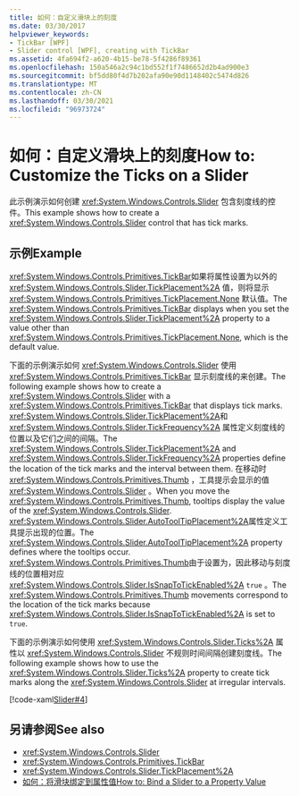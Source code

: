 ```yaml
---
title: 如何：自定义滑块上的刻度
ms.date: 03/30/2017
helpviewer_keywords:
- TickBar [WPF]
- Slider control [WPF], creating with TickBar
ms.assetid: 4fa694f2-a620-4b15-be78-5f4286f89361
ms.openlocfilehash: 150a546a2c94c1bd552f1f7486652d2b4ad900e3
ms.sourcegitcommit: bf5dd80f4d7b202afa90e90d1148402c5474d826
ms.translationtype: MT
ms.contentlocale: zh-CN
ms.lasthandoff: 03/30/2021
ms.locfileid: "96973724"
---
```

# <a name="how-to-customize-the-ticks-on-a-slider"></a><span data-ttu-id="dd9da-102">如何：自定义滑块上的刻度</span><span class="sxs-lookup"><span data-stu-id="dd9da-102">How to: Customize the Ticks on a Slider</span></span>

<span data-ttu-id="dd9da-103">此示例演示如何创建 <xref:System.Windows.Controls.Slider> 包含刻度线的控件。</span><span class="sxs-lookup"><span data-stu-id="dd9da-103">This example shows how to create a <xref:System.Windows.Controls.Slider> control that has tick marks.</span></span>  
  
## <a name="example"></a><span data-ttu-id="dd9da-104">示例</span><span class="sxs-lookup"><span data-stu-id="dd9da-104">Example</span></span>  

 <span data-ttu-id="dd9da-105"><xref:System.Windows.Controls.Primitives.TickBar>如果将属性设置为以外的 <xref:System.Windows.Controls.Slider.TickPlacement%2A> 值，则将显示 <xref:System.Windows.Controls.Primitives.TickPlacement.None> 默认值。</span><span class="sxs-lookup"><span data-stu-id="dd9da-105">The <xref:System.Windows.Controls.Primitives.TickBar> displays when you set the <xref:System.Windows.Controls.Slider.TickPlacement%2A> property to a value other than <xref:System.Windows.Controls.Primitives.TickPlacement.None>, which is the default value.</span></span>  
  
 <span data-ttu-id="dd9da-106">下面的示例演示如何 <xref:System.Windows.Controls.Slider> 使用 <xref:System.Windows.Controls.Primitives.TickBar> 显示刻度线的来创建。</span><span class="sxs-lookup"><span data-stu-id="dd9da-106">The following example shows how to create a <xref:System.Windows.Controls.Slider> with a <xref:System.Windows.Controls.Primitives.TickBar> that displays tick marks.</span></span> <span data-ttu-id="dd9da-107"><xref:System.Windows.Controls.Slider.TickPlacement%2A>和 <xref:System.Windows.Controls.Slider.TickFrequency%2A> 属性定义刻度线的位置以及它们之间的间隔。</span><span class="sxs-lookup"><span data-stu-id="dd9da-107">The <xref:System.Windows.Controls.Slider.TickPlacement%2A> and <xref:System.Windows.Controls.Slider.TickFrequency%2A> properties define the location of the tick marks and the interval between them.</span></span> <span data-ttu-id="dd9da-108">在移动时 <xref:System.Windows.Controls.Primitives.Thumb> ，工具提示会显示的值 <xref:System.Windows.Controls.Slider> 。</span><span class="sxs-lookup"><span data-stu-id="dd9da-108">When you move the <xref:System.Windows.Controls.Primitives.Thumb>, tooltips display the value of the <xref:System.Windows.Controls.Slider>.</span></span> <span data-ttu-id="dd9da-109"><xref:System.Windows.Controls.Slider.AutoToolTipPlacement%2A>属性定义工具提示出现的位置。</span><span class="sxs-lookup"><span data-stu-id="dd9da-109">The <xref:System.Windows.Controls.Slider.AutoToolTipPlacement%2A> property defines where the tooltips occur.</span></span> <span data-ttu-id="dd9da-110"><xref:System.Windows.Controls.Primitives.Thumb>由于设置为，因此移动与刻度线的位置相对应 <xref:System.Windows.Controls.Slider.IsSnapToTickEnabled%2A> `true` 。</span><span class="sxs-lookup"><span data-stu-id="dd9da-110">The <xref:System.Windows.Controls.Primitives.Thumb> movements correspond to the location of the tick marks because <xref:System.Windows.Controls.Slider.IsSnapToTickEnabled%2A> is set to `true`.</span></span>  
  
 <span data-ttu-id="dd9da-111">下面的示例演示如何使用 <xref:System.Windows.Controls.Slider.Ticks%2A> 属性以 <xref:System.Windows.Controls.Slider> 不规则时间间隔创建刻度线。</span><span class="sxs-lookup"><span data-stu-id="dd9da-111">The following example shows how to use the <xref:System.Windows.Controls.Slider.Ticks%2A> property to create tick marks along the <xref:System.Windows.Controls.Slider> at irregular intervals.</span></span>  
  
 [!code-xaml[Slider#4](~/samples/snippets/xaml/VS_Snippets_Wpf/Slider/xaml/window1.xaml#4)]  
  
## <a name="see-also"></a><span data-ttu-id="dd9da-112">另请参阅</span><span class="sxs-lookup"><span data-stu-id="dd9da-112">See also</span></span>

- <xref:System.Windows.Controls.Slider>
- <xref:System.Windows.Controls.Primitives.TickBar>
- <xref:System.Windows.Controls.Slider.TickPlacement%2A>
- <span data-ttu-id="dd9da-113">[如何：将滑块绑定到属性值](/previous-versions/dotnet/netframework-3.5/ms788716(v=vs.90))</span><span class="sxs-lookup"><span data-stu-id="dd9da-113">[How to: Bind a Slider to a Property Value](/previous-versions/dotnet/netframework-3.5/ms788716(v=vs.90))</span></span>
